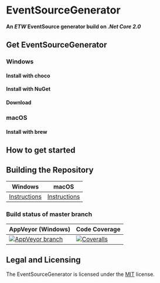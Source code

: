 # EventSourceGenerator

**An *ETW* EventSource generator build on *.Net Core 2.0***

## Get EventSourceGenerator

### Windows

#### Install with choco

#### Install with NuGet

#### Download 


### macOS

#### Install with brew

## How to get started


## Building the Repository

| Windows               | macOS                 |
| --------------------- | --------------------- |
| [Instructions]()      | [Instructions]()      |

### Build status of master branch

| AppVeyor (Windows)    | Code Coverage         |
| --------------------- | --------------------- |
| [![AppVeyor branch](https://img.shields.io/appveyor/ci/rstaib/EventSourceGenerator/master.svg)](https://ci.appveyor.com/project/rstaib/eventsourcegenerator) | [![Coveralls](https://img.shields.io/coveralls/ChilliCream/EventSourceGenerator.svg)](https://coveralls.io/github/ChilliCream/EventSourceGenerator?branch=master) |

## Legal and Licensing

The EventSourceGenerator is licensed under the [MIT](LICENSE) license.